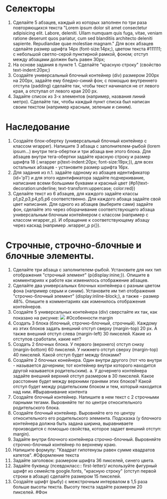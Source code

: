 # Селекторы
1. Сделайте 5 абзацев, каждый из которых заполнен по три раза повторяющихся текста "Lorem ipsum dolor sit amet consectetur adipisicing elit. Labore, deleniti. Ullam numquam quis fuga, vitae, veniam ratione deserunt quos pariatur, cum sed blanditiis architecto deleniti sapiente. Repudiandae quae molestiae magnam." Для всех абзацев сделайте размер шрифта 14px (font-size:14px;), цветом текста #111111; с небольшой светло-серой пунктирной рамкой, фоном; отступ между абзацами должен быть равен 30px;
2. На основе задания в пункте 1. Сделайте "красную строку" (свойство text-indent:20px;)
3. Создайте универсальный блочный контейнер (div) размером 200px на 200px, задайте ему бледно-синий фон; с помощью внутреннего отступа (padding) сделайте так, чтобы текст начинался не от левого края, а отступал от левого края 200 px.
4. Задайте список из 3-х элементов (например, названия линий метро). Сделайте так, чтобы каждый пункт списка был написан своим текстом (например красным, зеленым и синим).
# Наследование
1. Создайте блок-обертку (универсальный блочный контейнер с классом wrapper). Напишите 3 абзаца с заполнителем-рыбой (lorem ipsum...) внутри тега-обертки и три абзаца вне этого блока. Для абзацев внутри тега-обертки задайте красную строку и размер шрифта 18 (.wrapper p{text-indent:20px; font-size:19px;}), для всех остальных абзацев - установите размер шрифта 16px.
2. Для задания из п.1. задайте одрному из абзацев идентификатор (id='p1') и для этого идентификатора задайте подчеркивание, написание всеми большими буквами и красный цвет (#p1{text-decoration:underline; text-transform:uppercase; color:red})
3. Сделайте текст из 6 абзацев, для каждого задайте классы p1,p2,p3,p4,p5,p6 соответственно. Для каждого абзаца задайте свой цвет написания. Для одного из абзацев (выберите сами) задайте фон, сделайте это через оборачивание соответствующего абзаца универсальным блочным контейнером с классом (например с классом wrapper_p). И обращение к соответствующему абзацу через каскад (например .wrapper_p p{}).
# Строчные, строчно-блочные и блочные элементы.
1. Сделайте три абзаца с заполнителем-рыбой. Установите для них тип отображения "строчный элемент" (p{display:inine;}). Опишите в комментариях к работе как изменилось отображение абзацев.
2. Сделайте два универсальных блочных контейнера с разным цветом фона (например серым и синим). Установите им тип отображения "строчно-блочный элемент" (display:inline-block;), а также - размер 48%. Опишите в комментариях как изменилось отображения контейнеров.
3. Создайте 5 универсальных контейнера (div) сверстайте их так, как показано на рисунке: <img src = "http://fecore.net.ua/images/module-3/html-layout-example.png">
#Особенности margin
1. Создать 3 блока (блочный, строчно-блочный, строчный). Каждому из этих блоков задать внешний отступ сверху (margin-top) 20 px. А также внешний отступ слева (margin-left) 30 пикселей. Какие из отступов сработали, какие нет?
2. Создать 2 блочных блока. У первого (верхнего) отступ снизу (margin-bottom) 60 пикселей. У нижнего отступ сверху (margin-top) 40 пикселей. Какой отступ будет между блоками?
3. Создайте 2 блочных конейнера. Один внутри другого (тот что внутри - называется дочерним; тот контейнер внутри которого находится другой называется родительским). а. У дочернего контейнера задайте внешний верхний отступ размером в 30 пикселей. Какое расстояние будет между верхними гранями этих блоков? Какой отступ будет между родительским блоком и тем, который находится над ним.
#Выравнивание контента
1. Создайте блочный контейнер. Напишите в нем текст с 2 строчными парными тегами. Выровняйте тег по центре относительного родительского блока.
2. Создайте блочный контейнер. Выровняйте его по центру относительного его родительского элемента. Подсказка (у блочного контейнера должна быть задана ширина, выравниваете производится с помощью свойства, которое задает внешний отступ: margin).
3. Задайте внутри блочного контейнера строчно-блочный. Выровняйте строчно-блочный контейнер по верхнему краю.
4. Напишите формулу: "Квадрат гипотенузы равен сумме квадратов катетов".
#Оформление текста
1. Задайте заголовок: размером шрифта 36 пикселей, синего цвета.
2. Задайте буквицу (псевдокласс:: first-letter)/ используйте фигурный шрифт из семейств google.fonts, "красную строку" (отступ первой строки в абзаце) сделайте размером 15 пикселей.
3. Создайте шрифт (рыбу) с межстрочным интервалом в 1,5 раза больше высоты текста. Высоту текста задайте размером 20 пикселей.
#Фон